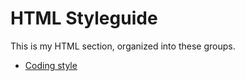 # HTML Styleguide

This is my HTML section, organized into these groups.

* [Coding style](./style.md)
